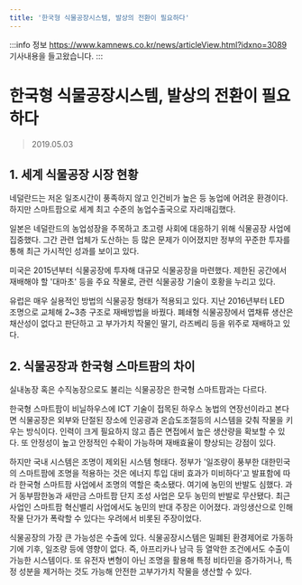 ```yaml
---
title: '한국형 식물공장시스템, 발상의 전환이 필요하다'
---
```


:::info 정보
https://www.kamnews.co.kr/news/articleView.html?idxno=3089 기사내용을 들고왔습니다.
:::

# 한국형 식물공장시스템, 발상의 전환이 필요하다

> 2019.05.03<br/>

## 1. 세계 식물공장 시장 현황

네덜란드는 저온 일조시간이 풍족하지 않고 인건비가 높은 등 농업에 어려운 환경이다. 하지만 스마트팜으로 세계 최고 수준의 농업수출국으로 자리매김했다.

일본은 네덜란드의 농업성장을 주목하고 초고령 사회에 대응하기 위해 식물공장 사업에 집중했다. 그간 관련 업체가 도산하는 등 많은 문제가 이어졌지만 정부의 꾸준한 투자를 통해 최근 가시적인 성과를 보이고 있다.

미국은 2015년부터 식물공장에 투자해 대규모 식물공장을 마련했다. 제한된 공간에서 재배해야 할 '대마초' 등을 주요 작물로, 관련 식물공장 기술이 호황을 누리고 있다.

유럽은 매우 실용적인 방법의 식물공장 형태가 적용되고 있다. 지난 2016년부터 LED 조명으로 교체해 2~3층 구조로 재배방법을 바꿨다. 폐쇄형 식물공장에서 엽채류 생산은 채산성이 없다고 판단하고 고 부가가치 작물인 딸기, 라즈베리 등을 위주로 재배하고 있다.

## 2. 식물공장과 한국형 스마트팜의 차이

실내농장 혹은 수직농장으로도 불리는 식물공장은 한국형 스마트팜과는 다르다.

한국형 스마트팜이 비닐하우스에 ICT 기술이 접목된 하우스 농법의 연장선이라고 본다면 식물공장은 외부와 단절된 장소에 인공광과 온습도조절등의 시스템을 갖춰 작물을 키우는 방식이다. 인력이 크게 필요하지 않고 좁은 면접에서 높은 생산량을 확보할 수 있다. 또 안정성이 높고 안정적인 수확이 가능하며 재배효율이 향상되는 강점이 있다.

하지만 국내 시스템은 조명이 제외된 시스템 형태다. 정부가 '일조량이 풍부한 대한민국의 스마트팜에 조명을 적용하는 것은 에너지 투입 대비 효과가 미비하다'고 발표함에 따라 한국형 스마트팜 사업에서 조명의 역할은 축소됐다. 여기에 농민의 반발도 심했다. 과거 동부팜한농과 새만금 스마트팜 단지 조성 사업은 모두 농민의 반발로 무산됐다. 최근 사업인 스마트팜 혁신밸리 사업에서도 농민의 반대 주장은 이어졌다. 과잉생산으로 인해 작물 단가가 폭락할 수 있다는 우려에서 비롯된 주장이었다.

식물공장의 가장 큰 가능성은 수출에 있다. 식물공장시스템은 밀폐된 환경제어로 가동하기에 기후, 일조량 등에 영향이 없다. 즉, 아프리카나 남극 등 열악한 조건에서도 수출이 가능한 시스템이다. 또 유전자 변형이 아닌 조명을 활용해 특정 비타민을 증가하거나, 특정 성분을 제거하는 것도 가능해 안전한 고부가가치 작물을 생산할 수 있다.


